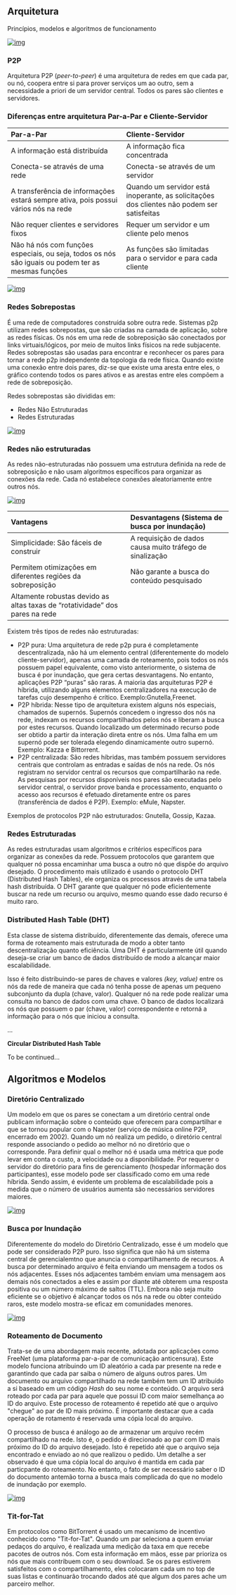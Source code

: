 ## Arquitetura

Princípios, modelos e algoritmos de funcionamento

[![img](https://www.gta.ufrj.br/ensino/eel878/redes1-2018-1/trabalhos-v1/p2p/images/p2p_model.png)](https://www.gta.ufrj.br/ensino/eel878/redes1-2018-1/trabalhos-v1/p2p/arquitetura.html#)

### P2P

 Arquitetura P2P (*peer-to-peer*) é uma arquitetura de redes em que cada par, ou nó, coopera entre si para prover serviços um ao outro, sem a necessidade a priori de um servidor central. Todos os pares são clientes e servidores.

### Diferenças entre arquitetura Par-a-Par e Cliente-Servidor

| Par-a-Par                                                    | Cliente-Servidor                                             |
| :----------------------------------------------------------- | :----------------------------------------------------------- |
| A informação está distribuída                                | A informação fica concentrada                                |
| Conecta-se através de uma rede                               | Conecta-se através de um servidor                            |
| A transferência de informações estará sempre ativa, pois possui vários nós na rede | Quando um servidor está inoperante, as solicitações dos clientes não podem ser satisfeitas |
| Não requer clientes e servidores fixos                       | Requer um servidor e um cliente pelo menos                   |
| Não há nós com funções especiais, ou seja, todos os nós são iguais ou podem ter as mesmas funções | As funções são limitadas para o servidor e para cada cliente |

[![img](https://www.gta.ufrj.br/ensino/eel878/redes1-2018-1/trabalhos-v1/p2p/images/scalability.png)](https://www.gta.ufrj.br/ensino/eel878/redes1-2018-1/trabalhos-v1/p2p/arquitetura.html#)

### Redes Sobrepostas

É uma rede de computadores construída sobre outra rede. Sistemas p2p utilizam redes sobrepostas, que são criadas na camada de aplicação, sobre as redes físicas. Os nós em uma rede de sobreposição são conectados por links virtuais/lógicos, por meio de muitos links físicos na rede subjacente. Redes sobrepostas são usadas para encontrar e reconhecer os pares para tornar a rede p2p independente da topologia da rede física. Quando existe uma conexão entre dois pares, diz-se que existe uma aresta entre eles, o gráfico contendo todos os pares ativos e as arestas entre eles compõem a rede de sobreposição.

Redes sobrepostas são divididas em:

- Redes Não Estruturadas
- Redes Estruturadas

[![img](https://www.gta.ufrj.br/ensino/eel878/redes1-2018-1/trabalhos-v1/p2p/images/Overlay_p2p.jpg)](https://www.gta.ufrj.br/ensino/eel878/redes1-2018-1/trabalhos-v1/p2p/arquitetura.html#)



### Redes não estruturadas

As redes não-estruturadas não possuem uma estrutura definida na rede de sobreposição e não usam algoritmos específicos para organizar as conexões da rede. Cada nó estabelece conexões aleatoriamente entre outros nós.

[![img](https://www.gta.ufrj.br/ensino/eel878/redes1-2018-1/trabalhos-v1/p2p/images/P2P-N%C3%A3o-Estruturados_adaptado.jpg)](https://www.gta.ufrj.br/ensino/eel878/redes1-2018-1/trabalhos-v1/p2p/arquitetura.html#)

| Vantagens                                                    | Desvantagens (Sistema de busca por inundação)            |
| :----------------------------------------------------------- | :------------------------------------------------------- |
| Simplicidade: São fáceis de construir                        | A requisição de dados causa muito tráfego de sinalização |
| Permitem otimizações em diferentes regiões da sobreposição   | Não garante a busca do conteúdo pesquisado               |
| Altamente robustas devido as altas taxas de “rotatividade” dos pares na rede |                                                          |

Existem três tipos de redes não estruturadas:

- P2P pura: Uma arquitetura de rede p2p pura é completamente descentralizada, não há um elemento central (diferentemente do modelo cliente-servidor), apenas uma camada de roteamento, pois todos os nós possuem papel equivalente, como visto anteriormente, o sistema de busca é por inundação, que gera certas desvantagens. No entanto, aplicações P2P “puras” são raras. A maioria das arquiteturas P2P é híbrida, utilizando alguns elementos centralizadores na execução de tarefas cujo desempenho é crítico.
  Exemplo:Gnutella,Freenet.
- P2P híbrida: Nesse tipo de arquitetura existem alguns nós especiais, chamados de supernós. Supernós concedem o ingresso dos nós na rede, indexam os recursos compartilhados pelos nós e liberam a busca por estes recursos. Quando localizado um determinado recurso pode ser obtido a partir da interação direta entre os nós. Uma falha em um supernó pode ser tolerada elegendo dinamicamente outro supernó.
  Exemplo: Kazza e Bittorrent.
- P2P centralizada: São redes híbridas, mas também possuem servidores centrais que controlam as entradas e saídas de nós na rede. Os nós registram no servidor central os recursos que compartilharão na rede. As pesquisas por recursos disponíveis nos pares são executadas pelo servidor central, o servidor prove banda e processamento, enquanto o acesso aos recursos é efetuado diretamente entre os pares (transferência de dados é P2P).
  Exemplo: eMule, Napster.

Exemplos de protocolos P2P não estruturados: Gnutella, Gossip, Kazaa.

### Redes Estruturadas

As redes estruturadas usam algoritmos e critérios específicos para organizar as conexões da rede. Possuem protocolos que garantem que qualquer nó possa encaminhar uma busca a outro nó que dispõe do arquivo desejado. O procedimento mais utilizado é usando o protocolo DHT (Distributed Hash Tables), ele organiza os processos através de uma tabela hash distribuída. O DHT garante que qualquer nó pode eficientemente buscar na rede um recurso ou arquivo, mesmo quando esse dado recurso é muito raro.



### Distributed Hash Table (DHT)

Esta classe de sistema distribuído, diferentemente das demais, oferece uma forma de roteamento mais estruturada de modo a obter tanto descentralização quanto eficiência. Uma DHT é particularmente útil quando deseja-se criar um banco de dados distribuído de modo a alcançar maior escalabilidade.

Isso é feito distribuindo-se pares de chaves e valores *(key, value)* entre os nós da rede de maneira que cada nó tenha posse de apenas um pequeno subconjunto da dupla (chave, valor). Qualquer nó na rede pode realizar uma consulta no banco de dados com uma chave. O banco de dados localizará os nós que possuem o par (chave, valor) correspondente e retorná a informação para o nós que iniciou a consulta.

...

**Circular Distributed Hash Table**

To be continued...





## Algoritmos e Modelos

### Diretório Centralizado

Um modelo em que os pares se conectam a um diretório central onde publicam informação sobre o conteúdo que oferecem para compartilhar e que se tornou popular com o Napster (serviço de música online P2P, encerrado em 2002). Quando um nó realiza um pedido, o diretório central responde associando o pedido ao melhor nó no diretório que o corresponde. Para definir qual o melhor nó é usada uma métrica que pode levar em conta o custo, a velocidade ou a disponibilidade. Por requerer o servidor do diretório para fins de gerenciamento (hospedar informação dos participantes), esse modelo pode ser classificado como em uma rede híbrida. Sendo assim, é evidente um problema de escalabilidade pois a medida que o número de usuários aumenta são necessários servidores maiores.

[![img](https://www.gta.ufrj.br/ensino/eel878/redes1-2018-1/trabalhos-v1/p2p/images/centraldirectory.png)](https://www.gta.ufrj.br/ensino/eel878/redes1-2018-1/trabalhos-v1/p2p/arquitetura.html#)



### Busca por Inundação

Diferentemente do modelo do Diretório Centralizado, esse é um modelo que pode ser considerado P2P puro. Isso significa que não há um sistema central de gerencialemtno que anuncia o compartilhamento de recursos. A busca por determinado arquivo é feita enviando um mensagem a todos os nós adjacentes. Esses nós adjacentes também enviam uma mensagem aos demais nós conectados a eles e assim por diante até obterem uma resposta positiva ou um número máximo de saltos (TTL). Embora não seja muito eficiente se o objetivo é alcançar todos os nós na rede ou obter conteúdo raros, este modelo mostra-se eficaz em comunidades menores.

[![img](https://www.gta.ufrj.br/ensino/eel878/redes1-2018-1/trabalhos-v1/p2p/images/floodrequest.png)](https://www.gta.ufrj.br/ensino/eel878/redes1-2018-1/trabalhos-v1/p2p/arquitetura.html#)



### Roteamento de Documento

Trata-se de uma abordagem mais recente, adotada por aplicações como FreeNet (uma plataforma par-a-par de comunicação anticensura). Este modelo funciona atribuindo um ID aleatório a cada par presente na rede e garantindo que cada par saiba o número de alguns outros pares. Um documento ou arquivo compartilhado na rede também tem um ID atribuído a si baseado em um código *Hash* do seu nome e conteúdo. O arquivo será roteado por cada par para aquele que possui ID com maior semelhança ao ID do arquivo. Este processo de roteamento é repetido até que o arquivo "chegue" ao par de ID mais próximo. É importante destacar que a cada operação de rotamento é reservada uma cópia local do arquivo.

O processo de busca é análogo ao de armazenar um arquivo recém compartilhado na rede. Isto é, o pedido é direcionado ao par com ID mais próximo do ID do arquivo desejado. Isto é repetido até que o arquivo seja encontrado e enviado ao nó que realizou o pedido. Um detalhe a ser observado é que uma cópia local do arquivo é mantida em cada par particpante do roteamento. No entanto, o fato de ser necessário saber o ID do documento antemão torna a busca mais complicada do que no modelo de inundação por exemplo.

[![img](https://www.gta.ufrj.br/ensino/eel878/redes1-2018-1/trabalhos-v1/p2p/images/documentrouting.png)](https://www.gta.ufrj.br/ensino/eel878/redes1-2018-1/trabalhos-v1/p2p/arquitetura.html#)



### Tit-for-Tat

Em protocolos como BitTorrent é usado um mecanismo de incentivo conhecido como "Tit-for-Tat". Quando um par seleciona a quem enviar pedaços do arquivo, é realizada uma medição da taxa em que recebe pacotes de outros nós. Com esta informação em mãos, esse par prioriza os nós que mais contribuem com o seu download. Se os pares estiverem satisfeitos com o compartilhamento, eles colocaram cada um no top de suas listas e continuarão trocando dados até que algum dos pares ache um parceiro melhor.